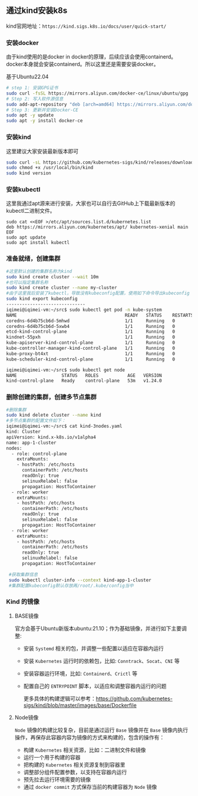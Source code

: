 ## 通过kind安装k8s

kind官网地址：`https://kind.sigs.k8s.io/docs/user/quick-start/`

### 安装docker

由于kind使用的是docker in docker的原理，后续应该会使用containerd。docker本身就会安装containerd。所以这里还是需要安装docker。

基于Ubuntu22.04

```bash
# step 1: 安装GPG证书
sudo curl -fsSL https://mirrors.aliyun.com/docker-ce/linux/ubuntu/gpg | sudo apt-key add -
# Step 2: 写入软件源信息
sudo add-apt-repository "deb [arch=amd64] https://mirrors.aliyun.com/docker-ce/linux/ubuntu $(lsb_release -cs) stable"
# Step 3: 更新并安装Docker-CE
sudo apt -y update
sudo apt -y install docker-ce
```

### 安装kind

这里建议大家安装最新版本即可

```bash
sudo curl -sL https://github.com/kubernetes-sigs/kind/releases/download/v0.14.0/kind-linux-amd64 -o /usr/local/bin/kind
sudo chmod +x /usr/local/bin/kind
sudo kind version
```

 ### 安装kubectl

这里我通过apt源来进行安装，大家也可以自行去GitHub上下载最新版本的kubectl二进制文件。

```
sudo cat <<EOF >/etc/apt/sources.list.d/kubernetes.list
deb https://mirrors.aliyun.com/kubernetes/apt/ kubernetes-xenial main
EOF
sudo apt update
sudo apt install kubectl
```

### 准备就绪，创建集群

```bash
#这里默认创建的集群名称为kind
sudo kind create cluster --wait 10m 
#也可以指定集群名称
sudo kind create cluster --name my-cluster
#由于这里我后安装了kubectl，导致没有kubeconfig配置，使用如下命令导出kubeconfig
sudo kind export kubeconfig
------------------------------
iqimei@iqimei-vm:~/src$ sudo kubectl get pod -n kube-system
NAME                                         READY   STATUS    RESTARTS   AGE
coredns-6d4b75cb6d-5mhwd                     1/1     Running   0          12m
coredns-6d4b75cb6d-5xwb4                     1/1     Running   0          12m
etcd-kind-control-plane                      1/1     Running   0          13m
kindnet-55pxh                                1/1     Running   0          12m
kube-apiserver-kind-control-plane            1/1     Running   0          13m
kube-controller-manager-kind-control-plane   1/1     Running   0          13m
kube-proxy-bt4xt                             1/1     Running   0          12m
kube-scheduler-kind-control-plane            1/1     Running   0          13m

iqimei@iqimei-vm:~/src$ sudo kubectl get node
NAME                 STATUS   ROLES           AGE   VERSION
kind-control-plane   Ready    control-plane   53m   v1.24.0
```



### 删除创建的集群，创建多节点集群

```bash
#删除集群
sudo kind delete cluster --name kind
#多节点集群的配置文件如下：
iqimei@iqimei-vm:~/src$ cat kind-3nodes.yaml 
kind: Cluster
apiVersion: kind.x-k8s.io/v1alpha4
name: app-1-cluster
nodes:
  - role: control-plane
    extraMounts:
    - hostPath: /etc/hosts
      containerPath: /etc/hosts
      readOnly: true
      selinuxRelabel: false
      propagation: HostToContainer
  - role: worker
    extraMounts:
    - hostPath: /etc/hosts
      containerPath: /etc/hosts
      readOnly: true
      selinuxRelabel: false
      propagation: HostToContainer
  - role: worker
    extraMounts:
    - hostPath: /etc/hosts
      containerPath: /etc/hosts
      readOnly: true
      selinuxRelabel: false
      propagation: HostToContainer
      
 #获取集群信息
 sudo kubectl cluster-info --context kind-app-1-cluster
 #集群配置kubeconfig默认存放再/root/.kube/config当中
```

### Kind 的镜像

1. BASE镜像

   官方会基于Ubuntu新版本ubuntu:21.10；作为基础镜像，并进行如下主要调整:

   - 安装 `Systemd` 相关的包，并调整一些配置以适应在容器内运行

   - 安装 `Kubernetes` 运行时的依赖包，比如: `Conntrack`、`Socat`、`CNI` 等

   - 安装容器运行环境，比如: `Containerd`、`Crictl` 等

   - 配置自己的 `ENTRYPOINT` 脚本，以适应和调整容器内运行的问题

     更多具体的构建逻辑可以参考：https://github.com/kubernetes-sigs/kind/blob/master/images/base/Dockerfile

2. Node镜像

   `Node` 镜像的构建比较复杂，目前是通过运行 `Base` 镜像并在 `Base` 镜像内执行操作，再保存此容器内容为镜像的方式来构建的，包含的操作有：

   - 构建 `Kubernetes` 相关资源，比如：二进制文件和镜像
   - 运行一个用于构建的容器
   - 把构建的 `Kubernetes` 相关资源复制到容器里
   - 调整部分组件配置参数，以支持在容器内运行
   - 预先拉去运行环境需要的镜像
   - 通过 `docker commit` 方式保存当前的构建容器为 `Node` 镜像